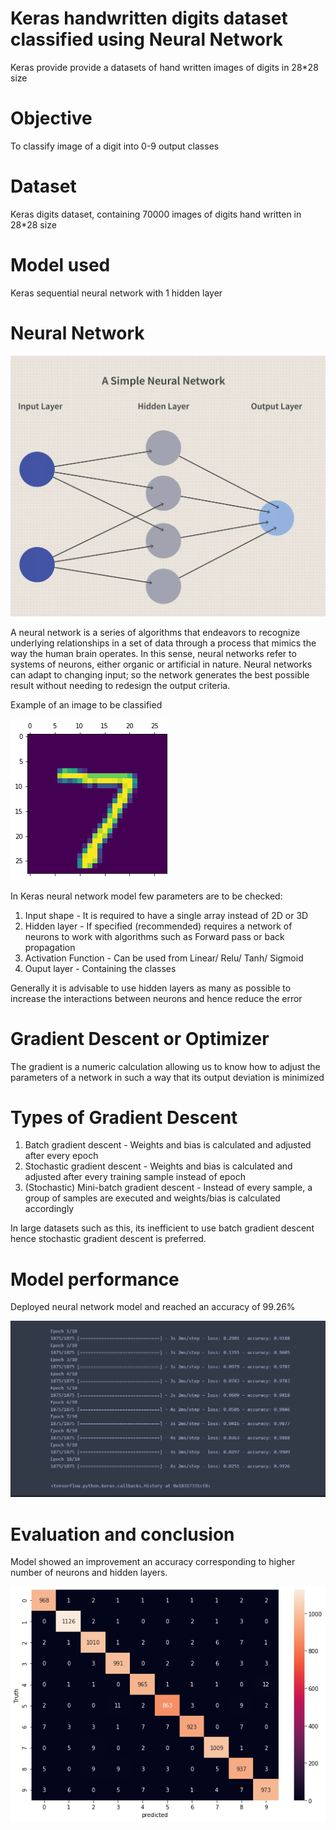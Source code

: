 # Keras handwritten digits dataset classified using Neural Network

Keras provide provide a datasets of hand written images of digits in 28*28 size

# Objective
To classify image of a digit into 0-9 output classes

# Dataset
Keras digits dataset, containing 70000 images of digits hand written in 28*28 size

# Model used
Keras sequential neural network with 1 hidden layer

# Neural Network

![](Visuals/neural.png)

A neural network is a series of algorithms that endeavors to recognize underlying relationships in a set of data through a process that mimics the way the human brain operates. 
In this sense, neural networks refer to systems of neurons, either organic or artificial in nature. 
Neural networks can adapt to changing input; so the network generates the best possible result without needing to redesign the output criteria. 

Example of an image to be classified

![](Visuals/digit.png)

In Keras neural network model few parameters are to be checked:
1. Input shape - It is required to have a single array instead of 2D or 3D
2. Hidden layer - If specified (recommended) requires a network of neurons to work with algorithms such as Forward pass or back propagation
3. Activation Function - Can be used from Linear/ Relu/ Tanh/ Sigmoid
4. Ouput layer - Containing the classes

Generally it is advisable to use hidden layers as many as possible to increase the interactions between neurons and hence reduce the error

# Gradient Descent or Optimizer
The gradient is a numeric calculation allowing us to know how to adjust the parameters of a network in such a way that its output deviation is minimized

# Types of Gradient Descent

1. Batch gradient descent - Weights and bias is calculated and adjusted after every epoch
2. Stochastic gradient descent - Weights and bias is calculated and adjusted after every training sample instead of epoch
3. (Stochastic) Mini-batch gradient descent - Instead of every sample, a group of samples are executed and weights/bias is calculated accordingly

In large datasets such as this, its inefficient to use batch gradient descent hence stochastic gradient descent is preferred.

# Model performance

Deployed neural network model and reached an accuracy of 99.26%

![](Visuals/model_eval.png)

# Evaluation and conclusion

Model showed an improvement an accuracy corresponding to higher number of neurons and hidden layers.

![](Visuals/heatmap.png)

